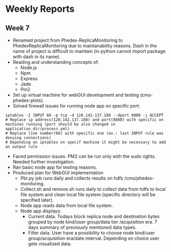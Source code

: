 # Weekly Reports 

## Week 7

- Renamed project from Phedex-ReplicaMonitoring to PhedexReplicaMonitoring due to maintanability reasons. Dash in the name of project is difficult to maintain (in python cannot import package with dash in its name).
- Reading and understanding concepts of:
  - Node.js
  - Npm
  - Express
  - Jade
  - Pm2
- Set up virtual machine for webGUI development and testing (cms-phedex-plots).
- Solved firewall issues for running node app on specific port:
```
iptables -I INPUT 66 -p tcp -d 128.142.137.188 --dport 8880 -j ACCEPT
# Replace ip address(128.142.137.188) and port(8880) with specific on machines running (port should be also changed in application_dir/process.yml)
# Replace line number(66) with specific one (ex.: last INPUT rule was denying connections)
# Depending on iptables on specif machine it might be necessary to add an output rule
```
- Faced permission issues. PM2 can be run only with the sudo rights. Needed further investigation.
- Ran basic node app for testing reasons.
- Produced plan for WebGUI implementation
  - Pbr.py job runs daily and collects results on hdfs /cms/phedex-monitoring.
  - Collect.sh and remove.sh runs daily to collect data from hdfs to local file system and clean local file system (specific directory will be specified later).
  - Node app reads data from local file system.
  - Node app displays:
    - Current data. Todays block replica node and destination bytes grouped by node kind/user group/data tier /acquisition era. 7 days summary of previously mentioned data types.
    - Filter data. User have a possibility to choose node kind/user group/acquisition era/date interval. Depending on choice user gets visualized data.
